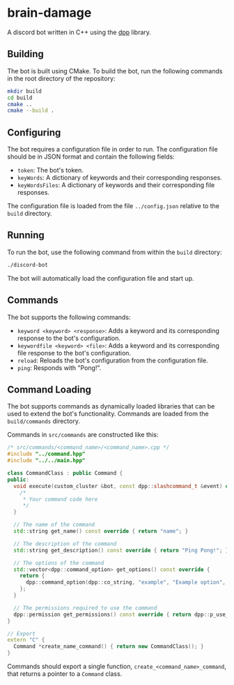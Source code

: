 # brain-damage
A discord bot written in C++ using the [dpp](https://github.com/brainboxdotcc/DPP) library.

## Building

The bot is built using CMake. To build the bot, run the following commands in the root directory of the repository:

```sh
mkdir build
cd build
cmake ..
cmake --build .
```

## Configuring

The bot requires a configuration file in order to run. The configuration file should be in JSON format and contain the following fields:

* `token`: The bot's token.
* `keyWords`: A dictionary of keywords and their corresponding responses.
* `keyWordsFiles`: A dictionary of keywords and their corresponding file responses.

The configuration file is loaded from the file `../config.json` relative to the `build` directory.

## Running

To run the bot, use the following command from within the `build` directory:

```sh
./discord-bot
```

The bot will automatically load the configuration file and start up.

## Commands

The bot supports the following commands:

* `keyword <keyword> <response>`: Adds a keyword and its corresponding response to the bot's configuration.
* `keywordfile <keyword> <file>`: Adds a keyword and its corresponding file response to the bot's configuration.
* `reload`: Reloads the bot's configuration from the configuration file.
* `ping`: Responds with "Pong!".

## Command Loading

The bot supports commands as dynamically loaded libraries that can be used to extend the bot's functionality. Commands are loaded from the `build/commands` directory.

Commands in `src/commands` are constructed like this:
```cpp
/* src/commands/<command_name>/<command_name>.cpp */
#include "../command.hpp"
#include "../../main.hpp"

class CommandClass : public Command {
public:
  void execute(custom_cluster &bot, const dpp::slashcommand_t &event) override {
    /*
     * Your command code here
     */
  }

  // The name of the command
  std::string get_name() const override { return "name"; }

  // The description of the command
  std::string get_description() const override { return "Ping Pong!"; }

  // The options of the command
  std::vector<dpp::command_option> get_options() const override {
    return {
      dpp::command_option(dpp::co_string, "example", "Example option", false),
    };
  }

  // The permissions required to use the command
  dpp::permission get_permissions() const override { return dpp::p_use_application_commands; }
}

// Export
extern "C" {
  Command *create_name_command() { return new CommandClass(); }
}
```

Commands should export a single function, `create_<command_name>_command`, that returns a pointer to a `Command` class.
